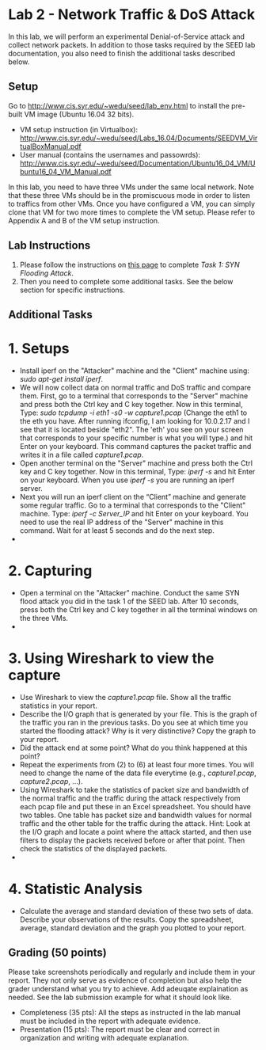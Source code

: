# Lab 2 - Network Traffic & DoS Attack

In this lab, we will perform an experimental Denial-of-Service attack and collect network packets. In addition to those tasks required by the SEED lab documentation, you also need to finish the additional tasks described below.

## Setup

Go to http://www.cis.syr.edu/~wedu/seed/lab_env.html to install the pre-built VM image (Ubuntu 16.04 32 bits).

- VM setup instruction (in Virtualbox): http://www.cis.syr.edu/~wedu/seed/Labs_16.04/Documents/SEEDVM_VirtualBoxManual.pdf
- User manual (contains the usernames and passowrds): http://www.cis.syr.edu/~wedu/seed/Documentation/Ubuntu16_04_VM/Ubuntu16_04_VM_Manual.pdf

In this lab, you need to have three VMs under the same local network. Note that these three VMs should be in the promiscuous mode in order to listen to traffics from other VMs. Once you have configured a VM, you can simply clone that VM for two more times to complete the VM setup. Please refer to Appendix A and B of the VM setup instruction.

## Lab Instructions 

1. Please follow the instructions on [this page](https://seedsecuritylabs.org/Labs_16.04/PDF/TCP_Attacks.pdf) to complete *Task 1: SYN Flooding Attack*. 
2. Then you need to complete some additional tasks. See the below section for specific instructions.

## Additional Tasks

# 1. Setups
- Install iperf on the "Attacker" machine and the "Client" machine using: *sudo apt-get install iperf*.
- We will now collect data on normal traffic and DoS traffic and compare them. First, go to a terminal that corresponds to the "Server" machine and press both the Ctrl key and C key together. Now in this terminal, Type: *sudo tcpdump -i eth1 -s0 -w capture1.pcap* (Change the eth1 to the eth you have. After running ifconfig, I am looking for 10.0.2.17 and I see that it is located beside "eth2". The 'eth' you see on your screen that corresponds to your specific number is what you will type.) and hit Enter on your keyboard. This command captures the packet traffic and writes it in a file called *capture1.pcap*.
- Open another terminal on the "Server" machine and press both the Ctrl key and C key together. Now in this terminal, Type: *iperf -s* and hit Enter on your keyboard. When you use *iperf -s* you are running an iperf server. 
- Next you will run an iperf client on the “Client” machine and generate some regular traffic. Go to a terminal that corresponds to the "Client" machine. Type: *iperf -c Server_IP* and hit Enter on your keyboard. You need to use the real IP address of the "Server" machine in this command. Wait for at least 5 seconds and do the next step.
- 
# 2. Capturing
- Open a terminal on the "Attacker" machine. Conduct the same SYN flood attack you did in the task 1 of the SEED lab. After 10 seconds, press both the Ctrl key and C key together in all the terminal windows on the three VMs.
- 
# 3. Using Wireshark to view the capture
- Use Wireshark to view the *capture1.pcap* file. Show all the traffic statistics in your report.
- Describe the I/O graph that is generated by your file. This is the graph of the traffic you ran in the previous tasks. Do you see at which time you started the flooding attack? Why is it very distinctive? Copy the graph to your report.
- Did the attack end at some point? What do you think happened at this point?
- Repeat the experiments from (2) to (6) at least four more times. You will need to change the name of the data file everytime (e.g., *capture1.pcap*, *capture2.pcap*, ...).
- Using Wireshark to take the statistics of packet size and bandwidth of the normal traffic and the traffic during the attack respectively from each pcap file and put these in an Excel spreadsheet. You should have two tables. One table has packet size and bandwidth values for normal traffic and the other table for the traffic during the attack. Hint: Look at the I/O graph and locate a point where the attack started, and then use filters to display the packets received before or after that point. Then check the statistics of the displayed packets.
- 
# 4. Statistic Analysis
- Calculate the average and standard deviation of these two sets of data. Describe your observations of the results. Copy the spreadsheet, average, standard deviation and the graph you plotted to your report.

## Grading (50 points)
Please take screenshots periodically and regularly and include them in your report. They not only serve as evidence of completion but also help the grader understand what you try to achieve. Add adeuqate explaination as needed. See the lab submission example for what it should look like.
* Completeness (35 pts): All the steps as instructed in the lab manual must be included in the report with adequate evidence.
* Presentation (15 pts): The report must be clear and correct in organization and writing with adequate explanation.
